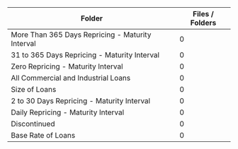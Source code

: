 | Folder                                           |   Files / Folders |
|--------------------------------------------------|-------------------|
| More Than 365 Days Repricing - Maturity Interval |                 0 |
| 31 to 365 Days Repricing - Maturity Interval     |                 0 |
| Zero Repricing - Maturity Interval               |                 0 |
| All Commercial and Industrial Loans              |                 0 |
| Size of Loans                                    |                 0 |
| 2 to 30 Days Repricing - Maturity Interval       |                 0 |
| Daily Repricing - Maturity Interval              |                 0 |
| Discontinued                                     |                 0 |
| Base Rate of Loans                               |                 0 |